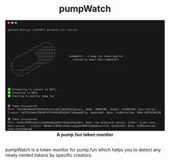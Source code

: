 <center><h1>pumpWatch</h1><center>
<img src="banner.png">
<b>A pump.fun token monitor</b>
<br><br>
<p align ="left">pumpWatch is a token monitor for pump.fun which helps you to detect any newly minted tokens by specific creators. </p>